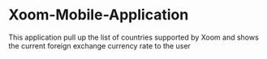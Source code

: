 # Xoom-Mobile-Application
This application pull up the list of countries supported by Xoom and shows the current foreign exchange currency rate to the user
